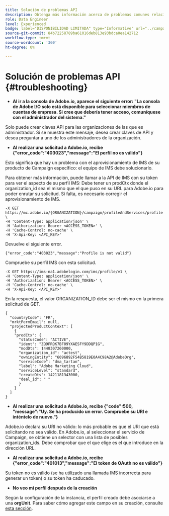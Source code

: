 ```yaml
---
title: Solución de problemas API
description: Obtenga más información acerca de problemas comunes relacionados con las API de Campaign Standard
role: Data Engineer
level: Experienced
badge: label="DISPONIBILIDAD LIMITADA" type="Informative" url="../campaign-standard-migration-home.md" tooltip="Restringido a usuarios migrados por el Campaign Standard"
source-git-commit: 84b72258789ba61016deb813e93bdca0ea142712
workflow-type: tm+mt
source-wordcount: '360'
ht-degree: 0%

---
```


# Solución de problemas API {#troubleshooting}

* **Al ir a la consola de Adobe.io, aparece el siguiente error: &quot;La consola de Adobe I/O solo está disponible para seleccionar miembros de cuentas de empresa. Si cree que debería tener acceso, comuníquese con el administrador del sistema.&quot;**

Solo puede crear claves API para las organizaciones de las que es administrador. Si se muestra este mensaje, desea crear claves de API y desea preguntar a uno de los administradores de la organización.

* **Al realizar una solicitud a Adobe.io, recibe {&quot;error_code&quot;:&quot;403023&quot;,&quot;message&quot;:&quot;El perfil no es válido&quot;}**

Esto significa que hay un problema con el aprovisionamiento de IMS de su producto de Campaign específico: el equipo de IMS debe solucionarlo.

Para obtener más información, puede llamar a la API de IMS con su token para ver el aspecto de su perfil IMS: Debe tener un prodCtx donde el organization_id sea el mismo que el que puso en su URL para Adobe.io para poder enrutar su solicitud.
Si falta, es necesario corregir el aprovisionamiento de IMS.

```
-X GET https://mc.adobe.io/{ORGANIZATION}/campaign/profileAndServices/profile \
-H 'Content-Type: application/json' \
-H 'Authorization: Bearer <ACCESS_TOKEN>' \
-H 'Cache-Control: no-cache' \
-H 'X-Api-Key: <API_KEY>'
```

Devuelve el siguiente error.

```
{"error_code":"403023","message":"Profile is not valid"}
```

Compruebe su perfil IMS con esta solicitud.

```
-X GET https://ims-na1.adobelogin.com/ims/profile/v1 \
-H 'Content-Type: application/json' \
-H 'Authorization: Bearer <ACCESS_TOKEN>' \
-H 'Cache-Control: no-cache' \
-H 'X-Api-Key: <API_KEY>'
```

En la respuesta, el valor ORGANIZATION_ID debe ser el mismo en la primera solicitud de GET.

```
{
  "countryCode": "FR",
  "mrktPermEmail": null,
  "projectedProductContext": [
    {
    "prodCtx": {
      "statusCode": "ACTIVE",
      "ident": "ZQ9FRQK7BF09YXAESFY9DDQP1G",
      "modDts": 1448307260000,
      "organization_id": "actest",
      "owningEntity": "6096892F54B5819E0A4C98A2@AdobeOrg",
      "serviceCode": "dma_tartan",
      "label": "Adobe Marketing Cloud",
      "serviceLevel": "standard",
      "createDts": 1421181343000,
      "deal_id": " "
      }
    }
  ]
}
```

* **Al realizar una solicitud a Adobe.io, recibe {&quot;code&quot;:500, &quot;message&quot;:&quot;Uy. Se ha producido un error. Compruebe su URI e inténtelo de nuevo.&quot;}**

Adobe.io declara su URI no válido: lo más probable es que el URI que está solicitando no sea válido. En Adobe.io, al seleccionar el servicio de Campaign, se obtiene un selector con una lista de posibles organization_ids. Debe comprobar que el que elige es el que introduce en la dirección URL.

* **Al realizar una solicitud a Adobe.io, recibe {&quot;error_code&quot;:&quot;401013&quot;,&quot;message&quot;:&quot;El token de OAuth no es válido&quot;}**

Su token no es válido (se ha utilizado una llamada IMS incorrecta para generar un token) o su token ha caducado.

* **No veo mi perfil después de la creación**

Según la configuración de la instancia, el perfil creado debe asociarse a una **orgUnit**. Para saber cómo agregar este campo en su creación, consulte [esta sección](creating-profiles-api.md).

<!-- * (error duplicate key : quand tu crées un profile qui existe déjà , il faut faire un patch pour updater le profile plutôt qu'un POST)

With Curl
List all profiles

Create a profile

Update the mobilePhone attribute of a profile

API Calls on Service

GET the list of services

-->

<!--

How to find and use a filter?
Error codes:

* PAtch sur Age = message d'erreur :
500
Cannot update the 'age' property that is read-only
'age' property is not valid for the 'profile' resource.
-->

<!--
How to filter a list of subscribed profiles with available profile filters ? by date (by les filtres dispo sur la ressource) ?

Pattern classique :

recupérer la liste des subscriptions filtrées d'un profile
1) get sur profile
2) recup PKey
3) get sur PKey
4) get sur href des subscriptions

Comment savoir quel filtre appliquer ?

1) get sur metadata de profile
2) retourne description de la collection subscription
3) get sur la valeur du champ resTarget
4) get sur le href dans filters
5) retourne les filtres applicables sur l'url des data.

-->
